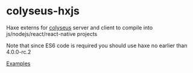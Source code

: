 # colyseus-hxjs
Haxe externs for [colyseus](https://colyseus.io/) server and client to compile into js/nodejs/react/react-native projects

Note that since ES6 code is required you should use haxe no earlier than 4.0.0-rc.2

[Examples](https://github.com/serjek/colyseus-hxjs-examples)
